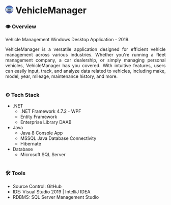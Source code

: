 # <img src="vehiclemanager.svg" width="25"/> VehicleManager

### **👁️ Overview**
Vehicle Management Windows Desktop Application - 2019.

<p align="justify">
  VehicleManager is a versatile application designed for efficient vehicle management across various industries. Whether you're running a fleet management company, a car dealership, or simply managing personal vehicles, VehicleManager has you covered. With intuitive features, users can easily input, track, and analyze data related to vehicles, including make, model, year, mileage, maintenance history, and more.
</p>

#

### **⚙️ Tech Stack**
- .NET
  - .NET Framework 4.7.2 - WPF  
  - Entity Framework
  - Enterprise Library DAAB  
- Java
  - Java 8 Console App
  - MSSQL Java Database Connectivity
  - Hibernate
- Database
  - Microsoft SQL Server

#

### **🛠️ Tools**
- Source Control: GitHub
- IDE: Visual Studio 2019 | IntelliJ IDEA
- RDBMS: SQL Server Management Studio